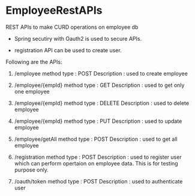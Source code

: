 # EmployeeRestAPIs
REST APIs to make CURD operations on employee db

- Spring secutiry with Oauth2 is used to secure APIs.

- registration API can be used to create user.

Following are the APIs:

1. <baseUrl>/employee 
  method type : POST
  Description : used to create employee
  
2. <baseUrl>/employee/{empId}
  method type : GET
  Description : used to get only one employee
  
3. <baseUrl>/employee/{empId}
  method type : DELETE
  Description : used to delete employee
  
4. <baseUrl>/employee/{empId}
  method type : PUT
  Description : used to update employee
  
5. <baseUrl>/employee/getAll 
  method type : POST
  Description : used to get all employee
  
6. <baseUrl>/registration
  method type : POST
  Description : used to register user which can perform opertaion on employee data. This is for testing purpose only.
  
7. <baseUrl>/oauth/token
  method type : POST
  Description : used to authenticate user
  
